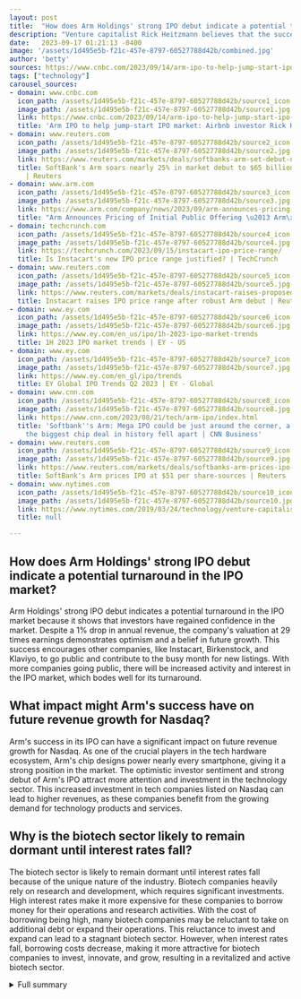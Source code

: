 ```yaml
---
layout: post
title:  "How does Arm Holdings' strong IPO debut indicate a potential turnaround in the IPO market?"
description: "Venture capitalist Rick Heitzmann believes that the success of Arm Holdings' IPO will jump-start the IPO market, indicating a return of fundamental demand for IPOs. Arm Holdings, affiliated with Softbank, had a successful IPO, jumping almost 25% in its Nasdaq debut. This strong performance suggests a rebound in IPO demand, with investors now paying more attention to profitability in IPOs."
date:   2023-09-17 01:21:13 -0400
image: '/assets/1d495e5b-f21c-457e-8797-60527788d42b/combined.jpg'
author: 'betty'
sources: https://www.cnbc.com/2023/09/14/arm-ipo-to-help-jump-start-ipo-market-airbnb-investor-rick-heitzmann.html https://www.reuters.com/markets/deals/softbanks-arm-set-debut-nasdaq-after-blockbuster-ipo-2023-09-14/ https://www.arm.com/company/news/2023/09/arm-announces-pricing-of-initial-public-offering https://techcrunch.com/2023/09/15/instacart-ipo-price-range/ https://www.reuters.com/markets/deals/instacart-raises-proposed-price-range-ipo-2023-09-15/ https://www.nytimes.com/2019/03/24/technology/venture-capitalists-ipo-pinterest.html https://www.ey.com/en_us/ipo/1h-2023-ipo-market-trends https://www.ey.com/en_gl/ipo/trends https://www.cnn.com/2023/08/21/tech/arm-ipo/index.html https://www.reuters.com/markets/deals/softbanks-arm-prices-ipo-51-per-share-sources-2023-09-13/
tags: ["technology"]
carousel_sources:
- domain: www.cnbc.com
  icon_path: /assets/1d495e5b-f21c-457e-8797-60527788d42b/source1_icon.jpg
  image_path: /assets/1d495e5b-f21c-457e-8797-60527788d42b/source1.jpg
  link: https://www.cnbc.com/2023/09/14/arm-ipo-to-help-jump-start-ipo-market-airbnb-investor-rick-heitzmann.html
  title: 'Arm IPO to help jump-start IPO market: Airbnb investor Rick Heitzmann'
- domain: www.reuters.com
  icon_path: /assets/1d495e5b-f21c-457e-8797-60527788d42b/source2_icon.jpg
  image_path: /assets/1d495e5b-f21c-457e-8797-60527788d42b/source2.jpg
  link: https://www.reuters.com/markets/deals/softbanks-arm-set-debut-nasdaq-after-blockbuster-ipo-2023-09-14/
  title: SoftBank's Arm soars nearly 25% in market debut to $65 billion valuation
    | Reuters
- domain: www.arm.com
  icon_path: /assets/1d495e5b-f21c-457e-8797-60527788d42b/source3_icon.jpg
  image_path: /assets/1d495e5b-f21c-457e-8797-60527788d42b/source3.jpg
  link: https://www.arm.com/company/news/2023/09/arm-announces-pricing-of-initial-public-offering
  title: "Arm Announces Pricing of Initial Public Offering \u2013 Arm\xAE"
- domain: techcrunch.com
  icon_path: /assets/1d495e5b-f21c-457e-8797-60527788d42b/source4_icon.jpg
  image_path: /assets/1d495e5b-f21c-457e-8797-60527788d42b/source4.jpg
  link: https://techcrunch.com/2023/09/15/instacart-ipo-price-range/
  title: Is Instacart's new IPO price range justified? | TechCrunch
- domain: www.reuters.com
  icon_path: /assets/1d495e5b-f21c-457e-8797-60527788d42b/source5_icon.jpg
  image_path: /assets/1d495e5b-f21c-457e-8797-60527788d42b/source5.jpg
  link: https://www.reuters.com/markets/deals/instacart-raises-proposed-price-range-ipo-2023-09-15/
  title: Instacart raises IPO price range after robust Arm debut | Reuters
- domain: www.ey.com
  icon_path: /assets/1d495e5b-f21c-457e-8797-60527788d42b/source6_icon.jpg
  image_path: /assets/1d495e5b-f21c-457e-8797-60527788d42b/source6.jpg
  link: https://www.ey.com/en_us/ipo/1h-2023-ipo-market-trends
  title: 1H 2023 IPO market trends | EY - US
- domain: www.ey.com
  icon_path: /assets/1d495e5b-f21c-457e-8797-60527788d42b/source7_icon.jpg
  image_path: /assets/1d495e5b-f21c-457e-8797-60527788d42b/source7.jpg
  link: https://www.ey.com/en_gl/ipo/trends
  title: EY Global IPO Trends Q2 2023 | EY - Global
- domain: www.cnn.com
  icon_path: /assets/1d495e5b-f21c-457e-8797-60527788d42b/source8_icon.jpg
  image_path: /assets/1d495e5b-f21c-457e-8797-60527788d42b/source8.jpg
  link: https://www.cnn.com/2023/08/21/tech/arm-ipo/index.html
  title: 'Softbank''s Arm: Mega IPO could be just around the corner, a year after
    the biggest chip deal in history fell apart | CNN Business'
- domain: www.reuters.com
  icon_path: /assets/1d495e5b-f21c-457e-8797-60527788d42b/source9_icon.jpg
  image_path: /assets/1d495e5b-f21c-457e-8797-60527788d42b/source9.jpg
  link: https://www.reuters.com/markets/deals/softbanks-arm-prices-ipo-51-per-share-sources-2023-09-13/
  title: SoftBank's Arm prices IPO at $51 per share-sources | Reuters
- domain: www.nytimes.com
  icon_path: /assets/1d495e5b-f21c-457e-8797-60527788d42b/source10_icon.jpg
  image_path: /assets/1d495e5b-f21c-457e-8797-60527788d42b/source10.jpg
  link: https://www.nytimes.com/2019/03/24/technology/venture-capitalists-ipo-pinterest.html
  title: null

---
```


## How does Arm Holdings' strong IPO debut indicate a potential turnaround in the IPO market?
Arm Holdings' strong IPO debut indicates a potential turnaround in the IPO market because it shows that investors have regained confidence in the market. Despite a 1% drop in annual revenue, the company's valuation at 29 times earnings demonstrates optimism and a belief in future growth. This success encourages other companies, like Instacart, Birkenstock, and Klaviyo, to go public and contribute to the busy month for new listings. With more companies going public, there will be increased activity and interest in the IPO market, which bodes well for its turnaround.

## What impact might Arm's success have on future revenue growth for Nasdaq?
Arm's success in its IPO can have a significant impact on future revenue growth for Nasdaq. As one of the crucial players in the tech hardware ecosystem, Arm's chip designs power nearly every smartphone, giving it a strong position in the market. The optimistic investor sentiment and strong debut of Arm's IPO attract more attention and investment in the technology sector. This increased investment in tech companies listed on Nasdaq can lead to higher revenues, as these companies benefit from the growing demand for technology products and services.

## Why is the biotech sector likely to remain dormant until interest rates fall?
The biotech sector is likely to remain dormant until interest rates fall because of the unique nature of the industry. Biotech companies heavily rely on research and development, which requires significant investments. High interest rates make it more expensive for these companies to borrow money for their operations and research activities. With the cost of borrowing being high, many biotech companies may be reluctant to take on additional debt or expand their operations. This reluctance to invest and expand can lead to a stagnant biotech sector. However, when interest rates fall, borrowing costs decrease, making it more attractive for biotech companies to invest, innovate, and grow, resulting in a revitalized and active biotech sector.



<details>
  <summary>Full summary</summary>
<p>Arm's chip designs power nearly every smartphone, making it a crucial player in the tech hardware ecosystem. Despite a 1% drop in annual revenue, Arm's strong debut indicates that it can still boost sales. The company is valued at 29 times earnings, showing optimism from investors.</p>
<p>Instacart, another company set to go public, is expected to follow in Arm's footsteps in its IPO. The upcoming IPOs of Birkenstock and Klaviyo also contribute to the busy month for new listings.</p>
<p>Overall, the success of Arm Holdings' IPO gives a potential boost to future revenue growth for Nasdaq. The biotech sector, however, is likely to remain dormant until interest rates fall.</p>
<p>In conclusion, the recent IPO of Arm Holdings signals a return of fundamental demand for IPOs and a potential turnaround in the IPO market. With a strong debut and positive investor sentiment, Arm sets the stage for upcoming IPOs like Instacart to follow suit.</p>
</details>
